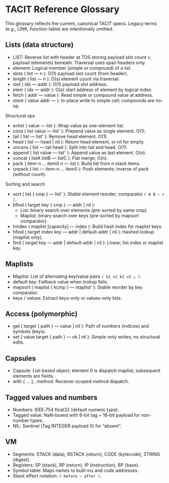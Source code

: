 # TACIT Reference Glossary

This glossary reflects the current, canonical TACIT specs. Legacy terms (e.g., LINK, function table) are intentionally omitted.

## Lists (data structure)

- LIST: Reverse list with header at TOS storing payload slot count `s`; payload (elements) beneath. Traversal uses span headers only.
- element: Logical member (simple or compound) of a list.
- slots ( list — n ): O(1) payload slot count (from header).
- length ( list — n ): O(s) element count via traversal.
- slot ( idx — addr ): O(1) payload slot address.
- elem ( idx — addr ): O(s) start address of element by logical index.
- fetch ( addr — value ): Read simple or compound value at address.
- store ( value addr — ): In-place write to simple cell; compounds are no-op.

Structural ops
- enlist ( value — list ): Wrap value as one-element list.
- cons ( list value — list' ): Prepend value as single element. O(1).
- tail ( list — list' ): Remove head element. O(1).
- head ( list — head | nil ): Return head element, or nil for empty.
- uncons ( list — tail head ): Split into tail and head. O(1).
- append ( list value — list' ): Append value as last element. O(n).
- concat ( listA listB — listC ): Flat merge; O(n).
- pack ( item-n … item0 n — list ): Build list from n stack items.
- unpack ( list — item-n … item0 ): Push elements; inverse of pack (without count).

Sorting and search
- sort ( list { cmp } — list' ): Stable element reorder; comparator `( A B — r )`.
- bfind ( target key { cmp } — addr | nil ):
  - List: binary search over elements (pre-sorted by same cmp).
  - Maplist: binary search over keys (pre-sorted by mapsort comparator).
- hindex ( maplist [capacity] — index ): Build hash index for maplist keys.
- hfind ( target index key — addr | default-addr | nil ): Hashed lookup (maplist only).
- find ( target key — addr | default-addr | nil ): Linear; list index or maplist key.

## Maplists

- Maplist: List of alternating key/value pairs `( k1 v1 k2 v2 … )`.
- default key: Fallback value when lookup fails.
- mapsort ( maplist { kcmp } — maplist' ): Stable reorder by key comparator.
- keys / values: Extract keys-only or values-only lists.

## Access (polymorphic)

- get ( target { path } — value | nil ): Path of numbers (indices) and symbols (keys).
- set ( value target { path } — ok | nil ): Simple-only writes; no structural edits.

## Capsules

- Capsule: List-based object; element 0 is dispatch maplist; subsequent elements are fields.
- with { … }, .method: Receiver-scoped method dispatch.

## Tagged values and numbers

- Numbers: IEEE‑754 float32 (default numeric type).
- Tagged value: NaN-boxed with 6-bit tag + 16-bit payload for non-number types.
- NIL: Sentinel (Tag.INTEGER payload 0) for “absent”.

## VM

- Segments: STACK (data), RSTACK (return), CODE (bytecode), STRING (digest).
- Registers: SP (stack), RP (return), IP (instruction), BP (base).
- Symbol table: Maps names to built-ins and code addresses.
- Stack effect notation: `( before — after )`.

